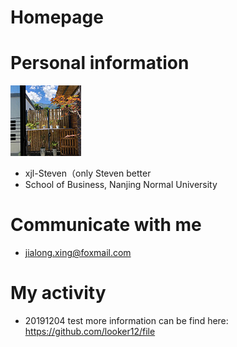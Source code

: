 # Homepage
# Personal information
  ![头像](https://github.com/looker12/Homepage/blob/master/wechat-photo.jpg)
- xjl-Steven（only Steven better
- School of Business, Nanjing Normal University

# Communicate with me
- jialong.xing@foxmail.com

# My activity
- 20191204 test
  more information can be find here: https://github.com/looker12/file


